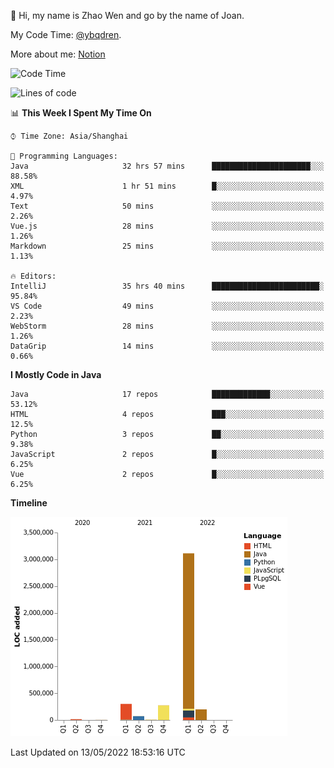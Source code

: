 :wave: Hi, my name is Zhao Wen and go by the name of Joan.

My Code Time: [@ybqdren](https://wakatime.com/@ybqdren).

More about me: [Notion](https://ybqdren.notion.site/ybqdren/Wen-Zhao-Java-03c1dd267cf5427c908cc5a01541717e)


<!--START_SECTION:waka-->
![Code Time](http://img.shields.io/badge/Code%20Time-646%20hrs%2021%20mins-blue)

![Lines of code](https://img.shields.io/badge/From%20Hello%20World%20I%27ve%20Written-4%20Million%20lines%20of%20code-blue)

📊 **This Week I Spent My Time On** 

```text
⌚︎ Time Zone: Asia/Shanghai

💬 Programming Languages: 
Java                     32 hrs 57 mins      ██████████████████████░░░   88.58% 
XML                      1 hr 51 mins        █░░░░░░░░░░░░░░░░░░░░░░░░   4.97% 
Text                     50 mins             ░░░░░░░░░░░░░░░░░░░░░░░░░   2.26% 
Vue.js                   28 mins             ░░░░░░░░░░░░░░░░░░░░░░░░░   1.26% 
Markdown                 25 mins             ░░░░░░░░░░░░░░░░░░░░░░░░░   1.13%

🔥 Editors: 
IntelliJ                 35 hrs 40 mins      ████████████████████████░   95.84% 
VS Code                  49 mins             ░░░░░░░░░░░░░░░░░░░░░░░░░   2.23% 
WebStorm                 28 mins             ░░░░░░░░░░░░░░░░░░░░░░░░░   1.26% 
DataGrip                 14 mins             ░░░░░░░░░░░░░░░░░░░░░░░░░   0.66%

```

**I Mostly Code in Java** 

```text
Java                     17 repos            █████████████░░░░░░░░░░░░   53.12% 
HTML                     4 repos             ███░░░░░░░░░░░░░░░░░░░░░░   12.5% 
Python                   3 repos             ██░░░░░░░░░░░░░░░░░░░░░░░   9.38% 
JavaScript               2 repos             █░░░░░░░░░░░░░░░░░░░░░░░░   6.25% 
Vue                      2 repos             █░░░░░░░░░░░░░░░░░░░░░░░░   6.25%

```


**Timeline**

![Chart not found](https://raw.githubusercontent.com/ybqdren/ybqdren/main/charts/bar_graph.png) 


 Last Updated on 13/05/2022 18:53:16 UTC
<!--END_SECTION:waka-->

